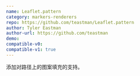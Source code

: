 ```yaml
---
name: Leaflet.pattern
category: markers-renderers
repo: https://github.com/teastman/Leaflet.pattern
author: Tyler Eastman
author-url: https://github.com/teastman
demo: 
compatible-v0:
compatible-v1: true
---
```


添加对路径上的图案填充的支持。
